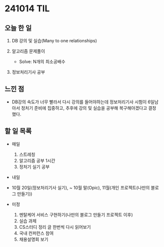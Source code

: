 # 241014 TIL

## 오늘 한 일
1. DB 강의 및 실습(Many to one relationships)

2. 알고리즘 문제풀이
    - Solve: N개의 최소공배수

3. 정보처리기사 공부

## 느낀 점
  - DB강의 속도가 너무 빨라서 다시 강의를 들어야하는데 정보처리기사 시험이 6일남아서 정처기 준비에 집중하고, 추후에 강의 및 실습을 공부해 복구해야겠다고 결정했다.

## 할 일 목록
  - 매일
    1. 스트레칭
    2. 알고리즘 공부 1시간
    3. 정처기 실기 공부

  - 내일

  - 10월 20일(정보처리기사 실기), ~ 10월 말(Opic), 11월(개인 프로젝트(나만의 블로그 만들기))

  - 미정
    1. 멘탈케어 서비스 구현하기(나만의 블로그 만들기 프로젝트 이후)
    2. 실습 과제
    3. CS스터디 정리 글 한번씩 다시 읽어보기
    4. 국내 컨퍼런스 참여
    5. 채용설명회 보기